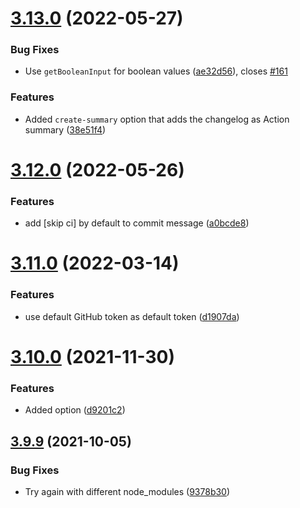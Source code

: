 # [3.13.0](https://github.com/TriPSs/conventional-changelog-action/compare/v3.12.0...v3.13.0) (2022-05-27)


### Bug Fixes

* Use `getBooleanInput` for boolean values ([ae32d56](https://github.com/TriPSs/conventional-changelog-action/commit/ae32d567b6902c5fd23868ef5717c1d5127fe06a)), closes [#161](https://github.com/TriPSs/conventional-changelog-action/issues/161)


### Features

* Added `create-summary` option that adds the changelog as Action summary ([38e51f4](https://github.com/TriPSs/conventional-changelog-action/commit/38e51f47d7298945df398f8d89bf474ff1198df3))



# [3.12.0](https://github.com/TriPSs/conventional-changelog-action/compare/v3.11.0...v3.12.0) (2022-05-26)


### Features

* add [skip ci] by default to commit message ([a0bcde8](https://github.com/TriPSs/conventional-changelog-action/commit/a0bcde8dcf6c731817d1142609d778fd4367ae05))



# [3.11.0](https://github.com/TriPSs/conventional-changelog-action/compare/v3.10.0...v3.11.0) (2022-03-14)


### Features

* use default GitHub token as default token ([d1907da](https://github.com/TriPSs/conventional-changelog-action/commit/d1907daae2d8e03d0a63daec2099349817a4a1fc))



# [3.10.0](https://github.com/TriPSs/conventional-changelog-action/compare/v3.9.9...v3.10.0) (2021-11-30)


### Features

* Added  option ([d9201c2](https://github.com/TriPSs/conventional-changelog-action/commit/d9201c2107f9c691396768f75fe261ad3588b413))



## [3.9.9](https://github.com/TriPSs/conventional-changelog-action/compare/v3.9.8...v3.9.9) (2021-10-05)


### Bug Fixes

* Try again with different node_modules ([9378b30](https://github.com/TriPSs/conventional-changelog-action/commit/9378b3051abbd2f793956f852cdc7bac0fea7d9c))



